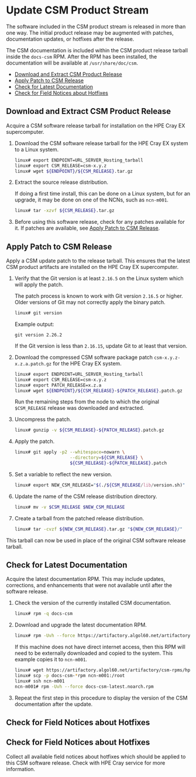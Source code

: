 # Update CSM Product Stream

The software included in the CSM product stream is released in more than one way. The initial product release may be augmented with patches, documentation updates, or
hotfixes after the release.

The CSM documentation is included within the CSM product release tarball inside the `docs-csm` RPM.
After the RPM has been installed, the documentation will be available at `/usr/share/doc/csm`.

- [Download and Extract CSM Product Release](#download-and-extract-csm-product-release)
- [Apply Patch to CSM Release](#apply-patch-to-csm-release)
- [Check for Latest Documentation](#check-for-latest-documentation)
- [Check for Field Notices about Hotfixes](#check-for-field-notices-about-hotfixes)

<a name="download-and-extract-csm-product-release"></a>
## Download and Extract CSM Product Release

Acquire a CSM software release tarball for installation on the HPE Cray EX supercomputer.

1. Download the CSM software release tarball for the HPE Cray EX system to a Linux system.

   ```bash
   linux# export ENDPOINT=URL_SERVER_Hosting_tarball
   linux# export CSM_RELEASE=csm-x.y.z
   linux# wget ${ENDPOINT}/${CSM_RELEASE}.tar.gz
   ```

1. Extract the source release distribution.

   If doing a first time install, this can be done on a Linux system, but for an upgrade, it may be done on one of the NCNs, such as `ncn-m001`.

   ```bash
   linux# tar -xzvf ${CSM_RELEASE}.tar.gz
   ```

1. Before using this software release, check for any patches available for it. If patches are available, see [Apply Patch to CSM Release](#patch).

<a name="apply-patch-to-csm-release"></a>
## Apply Patch to CSM Release

Apply a CSM update patch to the release tarball. This ensures that the latest CSM product artifacts are installed on the HPE Cray EX supercomputer.

1. Verify that the Git version is at least `2.16.5` on the Linux system which will apply the patch.

   The patch process is known to work with Git version `2.16.5` or higher. Older versions of Git may not correctly apply the
   binary patch.

   ```bash
   linux# git version
   ```

   Example output:

   ```text
   git version 2.26.2
   ```

   If the Git version is less than `2.16.15`, update Git to at least that version.

1. Download the compressed CSM software package patch `csm-x.y.z-x.z.a.patch.gz` for the HPE Cray EX system.

   ```bash
   linux# export ENDPOINT=URL_SERVER_Hosting_tarball
   linux# export CSM_RELEASE=csm-x.y.z
   linux# export PATCH_RELEASE=x.z.a
   linux# wget ${ENDPOINT}/${CSM_RELEASE}-${PATCH_RELEASE}.patch.gz
   ```

   Run the remaining steps from the node to which the original `$CSM_RELEASE` release was downloaded and extracted.

1. Uncompress the patch.

   ```bash
   linux# gunzip -v ${CSM_RELEASE}-${PATCH_RELEASE}.patch.gz
   ```

1. Apply the patch.

   ```bash
   linux# git apply -p2 --whitespace=nowarn \
                        --directory=${CSM_RELEASE} \
                        ${CSM_RELEASE}-${PATCH_RELEASE}.patch
   ```

1. Set a variable to reflect the new version.

   ```bash
   linux# export NEW_CSM_RELEASE="$(./${CSM_RELEASE/lib/version.sh)"
   ```

1. Update the name of the CSM release distribution directory.

   ```bash
   linux# mv -v $CSM_RELEASE $NEW_CSM_RELEASE
   ```

1. Create a tarball from the patched release distribution.

   ```bash
   linux# tar -cvzf ${NEW_CSM_RELEASE}.tar.gz "${NEW_CSM_RELEASE}/"
   ```

This tarball can now be used in place of the original CSM software release tarball.

<a name="check-for-latest-documentation"></a>
## Check for Latest Documentation

Acquire the latest documentation RPM. This may include updates, corrections, and enhancements that were not available until after the software release.

1. Check the version of the currently installed CSM documentation.

   ```bash
   linux# rpm -q docs-csm
   ```

1. Download and upgrade the latest documentation RPM.

   ```bash
   linux# rpm -Uvh --force https://artifactory.algol60.net/artifactory/csm-rpms/hpe/stable/sle-15sp2/docs-csm/1.2/noarch/docs-csm-latest.noarch.rpm
   ```

   If this machine does not have direct internet access, then this RPM will need to be externally downloaded and copied to the system. This example copies it to `ncn-m001`.

   ```bash
   linux# wget https://artifactory.algol60.net/artifactory/csm-rpms/hpe/stable/sle-15sp2/docs-csm/1.2/noarch/docs-csm-latest.noarch.rpm -O docs-csm-latest.noarch.rpm
   linux# scp -p docs-csm-*rpm ncn-m001:/root
   linux# ssh ncn-m001
   ncn-m001# rpm -Uvh --force docs-csm-latest.noarch.rpm
   ```

1. Repeat the first step in this procedure to display the version of the CSM documentation after the update.

<a name="check-for-field-notices-about-hotfixes"></a>
## Check for Field Notices about Hotfixes

## Check for Field Notices about Hotfixes

Collect all available field notices about hotfixes which should be applied to this CSM software release. Check with HPE Cray service for more information.
